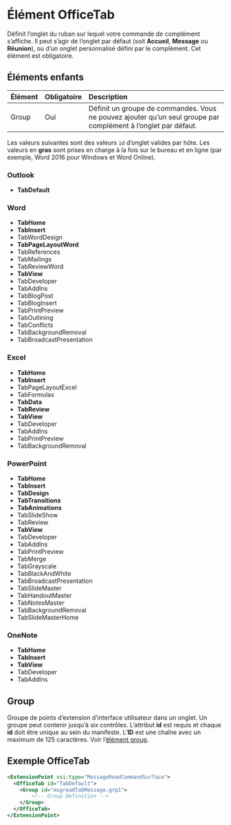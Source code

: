 # Élément OfficeTab
Définit l’onglet du ruban sur lequel votre commande de complément s’affiche. Il peut s’agir de l’onglet par défaut (soit **Accueil**, **Message** ou **Réunion**), ou d’un onglet personnalisé défini par le complément. Cet élément est obligatoire.

## Éléments enfants
|  Élément |  Obligatoire  |  Description  |
|:-----|:-----|:-----|
|  Group      | Oui |  Définit un groupe de commandes. Vous ne pouvez ajouter qu’un seul groupe par complément à l’onglet par défaut.  |


Les valeurs suivantes sont des valeurs `id` d’onglet valides par hôte. Les valeurs en **gras** sont prises en charge à la fois sur le bureau et en ligne (par exemple, Word 2016 pour Windows et Word Online). 

### Outlook 
- **TabDefault**

### Word
- **TabHome**
- **TabInsert**
- TabWordDesign
- **TabPageLayoutWord**
- TabReferences
- TabMailings
- TabReviewWord
- **TabView**
- TabDeveloper
- TabAddIns
- TabBlogPost
- TabBlogInsert
- TabPrintPreview
- TabOutlining
- TabConflicts
- TabBackgroundRemoval
- TabBroadcastPresentation

### Excel
- **TabHome**
- **TabInsert**
- TabPageLayoutExcel
- TabFormulas
- **TabData**
- **TabReview**
- **TabView**
- TabDeveloper
- TabAddIns
- TabPrintPreview
- TabBackgroundRemoval 

### PowerPoint
- **TabHome**
- **TabInsert**
- **TabDesign**
- **TabTransitions**
- **TabAnimations**
- TabSlideShow
- TabReview
- **TabView**
- TabDeveloper
- TabAddIns
- TabPrintPreview
- TabMerge
- TabGrayscale
- TabBlackAndWhite
- TabBroadcastPresentation
- TabSlideMaster
- TabHandoutMaster
- TabNotesMaster
- TabBackgroundRemoval
- TabSlideMasterHome

### OneNote
- **TabHome**
- **TabInsert**
- **TabView**
- TabDeveloper
- TabAddIns

## Group
Groupe de points d’extension d’interface utilisateur dans un onglet. Un groupe peut contenir jusqu’à six contrôles. L’attribut **id** est requis et chaque **id** doit être unique au sein du manifeste. L’**ID** est une chaîne avec un maximum de 125 caractères. Voir l’[élément group](./group.md).

## Exemple OfficeTab
```xml
<ExtensionPoint xsi:type="MessageReadCommandSurface">
  <OfficeTab id="TabDefault">
    <Group id="msgreadTabMessage.grp1">
        <!-- Group Definition -->
    </Group>
  </OfficeTab>
</ExtensionPoint>
```
